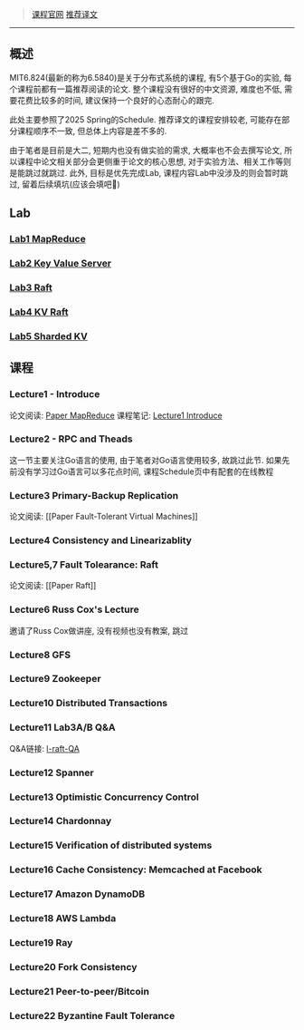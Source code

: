 > [课程官网](https://pdos.csail.mit.edu/6.824/schedule.html)
> [推荐译文](https://mit-public-courses-cn-translatio.gitbook.io/mit6-824/lecture-01-introduction)
___
## 概述

MIT6.824(最新的称为6.5840)是关于分布式系统的课程, 有5个基于Go的实验, 每个课程前都有一篇推荐阅读的论文. 整个课程没有很好的中文资源, 难度也不低, 需要花费比较多的时间, 建议保持一个良好的心态耐心的跟完.

此处主要参照了2025 Spring的Schedule. 推荐译文的课程安排较老, 可能存在部分课程顺序不一致, 但总体上内容是差不多的.

由于笔者是目前是大二, 短期内也没有做实验的需求, 大概率也不会去撰写论文, 所以课程中论文相关部分会更侧重于论文的核心思想, 对于实验方法、相关工作等则是能跳过就跳过.
此外, 目标是优先完成Lab, 课程内容Lab中没涉及的则会暂时跳过, 留着后续填坑(应该会填吧🤥)
## Lab
### [Lab1 MapReduce](_docs/Lab1%20MapReduce.md)
### [Lab2 Key Value Server](_docs/Lab2%20Key%20Value%20Server.md)
### [Lab3 Raft](_docs/Lab3%20Raft.md)
### [Lab4 KV Raft](_docs/Lab4%20KV%20Raft.md)
### [Lab5 Sharded KV](_docs/Lab5%20Sharded%20KV.md)
## 课程
### Lecture1 - Introduce

论文阅读: [Paper MapReduce](_docs/Paper%20MapReduce.md)
课程笔记: [Lecture1 Introduce](_docs/Lecture1%20Introduce.md)
### Lecture2 - RPC and Theads

这一节主要关注Go语言的使用, 由于笔者对Go语言使用较多, 故跳过此节. 如果先前没有学习过Go语言可以多花点时间, 课程Schedule页中有配套的在线教程
### Lecture3 Primary-Backup Replication

论文阅读: [[Paper Fault-Tolerant Virtual Machines]]
### Lecture4 Consistency and Linearizablity
### Lecture5,7 Fault Tolearance: Raft

论文阅读: [[Paper Raft]]
### Lecture6 Russ Cox's Lecture

邀请了Russ Cox做讲座, 没有视频也没有教案, 跳过
### Lecture8 GFS
### Lecture9 Zookeeper
### Lecture10 Distributed Transactions
### Lecture11 Lab3A/B Q&A

Q&A链接: [l-raft-QA](https://pdos.csail.mit.edu/6.824/notes/l-raft-QA.txt)
### Lecture12 Spanner
### Lecture13 Optimistic Concurrency Control
### Lecture14 Chardonnay
### Lecture15 Verification of distributed systems
### Lecture16 Cache Consistency: Memcached at Facebook
### Lecture17 Amazon DynamoDB
### Lecture18 AWS Lambda
### Lecture19 Ray
### Lecture20 Fork Consistency
### Lecture21 Peer-to-peer/Bitcoin
### Lecture22 Byzantine Fault Tolerance